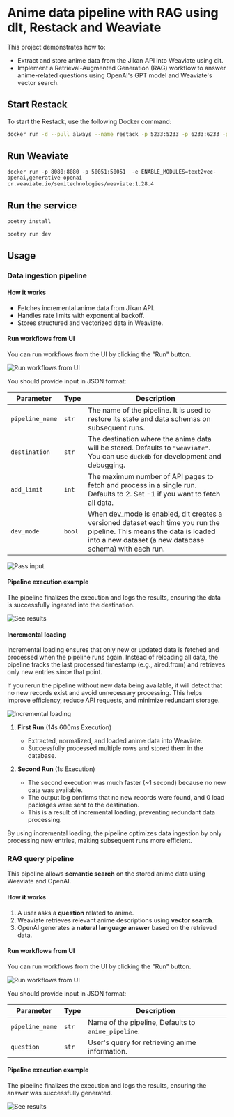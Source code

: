 # Anime data pipeline with RAG using dlt, Restack and Weaviate

This project demonstrates how to:

- Extract and store anime data from the Jikan API into Weaviate using dlt.
- Implement a Retrieval-Augmented Generation (RAG) workflow to answer anime-related questions using OpenAI's GPT model and Weaviate's vector search.

## Start Restack

To start the Restack, use the following Docker command:

```bash
docker run -d --pull always --name restack -p 5233:5233 -p 6233:6233 -p 7233:7233 ghcr.io/restackio/restack:main
```

## Run Weaviate

```shell
docker run -p 8080:8080 -p 50051:50051  -e ENABLE_MODULES=text2vec-openai,generative-openai cr.weaviate.io/semitechnologies/weaviate:1.28.4 
```

## Run the service

```bash
poetry install
```

```bash
poetry run dev
```

## Usage

### Data ingestion pipeline

#### How it works

- Fetches incremental anime data from Jikan API.
- Handles rate limits with exponential backoff.
- Stores structured and vectorized data in Weaviate.

#### Run workflows from UI

You can run workflows from the UI by clicking the "Run" button.

![Run workflows from UI](img/UI.png)

You should provide input in JSON format:

| Parameter        | Type     | Description                                                                                                                                                                       |
|-----------------|---------|-----------------------------------------------------------------------------------------------------------------------------------------------------------------------------------|
| `pipeline_name` | `str`   | The name of the pipeline. It is used to restore its state and data schemas on subsequent runs.                                                                                    |
| `destination`   | `str`   | The destination where the anime data will be stored. Defaults to `"weaviate"`. You can use `duckdb` for development and debugging.                                                |
| `add_limit`     | `int`   | The maximum number of API pages to fetch and process in a single run. Defaults to 2. Set -1 if you want to fetch all data.                                                        |
| `dev_mode`      | `bool`  | When dev_mode is enabled, dlt creates a versioned dataset each time you run the pipeline. This means the data is loaded into a new dataset (a new database schema) with each run. |

![Pass input](img/run.png)

#### Pipeline execution example

The pipeline finalizes the execution and logs the results, ensuring the data is successfully ingested into the destination.

![See results](img/results.png)

#### Incremental loading

Incremental loading ensures that only new or updated data is fetched and processed when the pipeline runs again. 
Instead of reloading all data, the pipeline tracks the last processed 
timestamp (e.g., aired.from) and retrieves only new entries since that point.

If you rerun the pipeline without new data being available, 
it will detect that no new records exist and avoid unnecessary processing. 
This helps improve efficiency, reduce API requests, and minimize redundant storage.

![Incremental loading](img/incremental.png)


1. **First Run** (14s 600ms Execution)

    - Extracted, normalized, and loaded anime data into Weaviate.
    - Successfully processed multiple rows and stored them in the database.
    
2. **Second Run** (1s Execution)

   - The second execution was much faster (~1 second) because no new data was available.
   - The output log confirms that no new records were found, and 0 load packages were sent to the destination.
   - This is a result of incremental loading, preventing redundant data processing.

By using incremental loading, the pipeline optimizes data ingestion by only processing new entries, making subsequent runs more efficient.


### RAG query pipeline
This pipeline allows **semantic search** on the stored anime data using Weaviate and OpenAI.  

#### How it works
1. A user asks a **question** related to anime.  
2. Weaviate retrieves relevant anime descriptions using **vector search**.  
3. OpenAI generates a **natural language answer** based on the retrieved data.  

#### Run workflows from UI

You can run workflows from the UI by clicking the "Run" button.

![Run workflows from UI](img/run2.png)

You should provide input in JSON format:

| Parameter      | Type    | Description  |
|---------------|--------|--------------|
| `pipeline_name` | `str` | Name of the pipeline, Defaults to `anime_pipeline`. |
| `question` | `str` | User's query for retrieving anime information. |


#### Pipeline execution example

The pipeline finalizes the execution and logs the results, ensuring the answer was successfully generated.

![See results](img/results2.png)